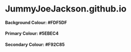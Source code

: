 # JummyJoeJackson.github.io
#### Background Colour: #FDF5DF
#### Primary Colour: #5EBEC4
#### Secondary Colour: #F92C85
